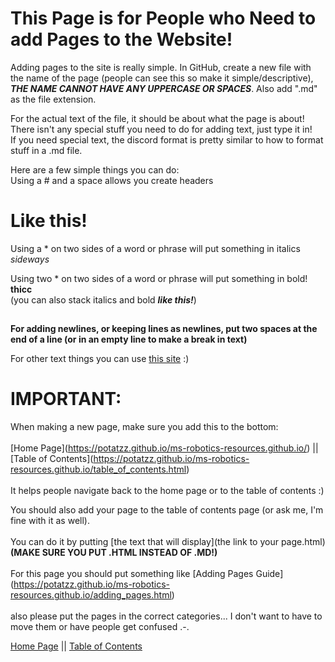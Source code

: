 # This Page is for People who Need to add Pages to the Website!

Adding pages to the site is really simple. In GitHub, create a new file with the name of the page (people can see this so make it simple/descriptive), ***THE NAME CANNOT HAVE ANY UPPERCASE OR SPACES***. Also add ".md" as the file extension.
  
For the actual text of the file, it should be about what the page is about! There isn't any special stuff you need to do for adding text, just type it in!  
If you need special text, the discord format is pretty similar to how to format stuff in a .md file.  
  
Here are a few simple things you can do:  
Using a # and a space allows you create headers  
# Like this!  
  
Using a * on two sides of a word or phrase will put something in italics  
*sideways*  
  
Using two * on two sides of a word or phrase will put something in bold!  
**thicc**  
(you can also stack italics and bold ***like this!***)  
##
##
##
**For adding newlines, or keeping lines as newlines, put two spaces at the end of a line (or in an empty line to make a break in text)**  
  
For other text things you can use [this site](https://www.markdownguide.org/cheat-sheet/) :)  
##
##
##  
# IMPORTANT:
When making a new page, make sure you add this to the bottom:  
\
\[Home Page](https://potatzz.github.io/ms-robotics-resources.github.io/) || \[Table of Contents](https://potatzz.github.io/ms-robotics-resources.github.io/table_of_contents.html)  
\
It helps people navigate back to the home page or to the table of contents :)  

You should also add your page to the table of contents page (or ask me, I'm fine with it as well).  
\
You can do it by putting \[the text that will display](the link to your page.html) **(MAKE SURE YOU PUT .HTML INSTEAD OF .MD!)**  
\
For this page you should put something like \[Adding Pages Guide](https://potatzz.github.io/ms-robotics-resources.github.io/adding_pages.html)  
\
also please put the pages in the correct categories... I don't want to have to move them or have people get confused .-.  

[Home Page](https://potatzz.github.io/ms-robotics-resources.github.io/) || [Table of Contents](https://potatzz.github.io/ms-robotics-resources.github.io/table_of_contents.html)
